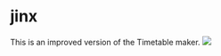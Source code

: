 # jinx
This is an improved version of the Timetable maker.
![](https://travis-ci.org/[shashankgandham]/Jinx.svg?branch=master)
